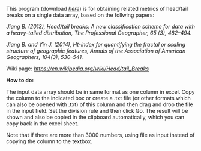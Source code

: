 
This program (download <a rel="nofollow" target="_blank" href="http://fromto.hig.se/~bjg/HeadTailBreaksCode/HeadTailBreakApp.zip"> <i>here</i></a></font></font>) is for obtaining related metrics of head/tail breaks on a single data array, based on the follwing papers:


<i>Jiang B. (2013), Head/tail breaks: A new classification scheme for data with a heavy-tailed distribution, The Professional Geographer, 65 (3), 482–494.</i>

<i>Jiang B. and Yin J. (2014), Ht-index for quantifying the fractal or scaling structure of geographic features, Annals of the Association of American Geographers, 104(3), 530–541. </i>

Wiki page: <a rel="nofollow" target="_blank" href="https://en.wikipedia.org/wiki/Head/tail_Breaks"> <i>https://en.wikipedia.org/wiki/Head/tail_Breaks</i></a></font></font>



<b>How to do:</b>

The input data array should be in same format as one column in excel. Copy the column to the indicated box or create a .txt file (or other formats which can also be opened with .txt) of this column and then drag and drop the file in the input field. Set the division rule and then click Go. The result will be shown and also be copied in the clipboard automatically, which you can copy back in the excel sheet.

Note that if there are more than 3000 numbers, using file as input instead of copying the column to the textbox.   

